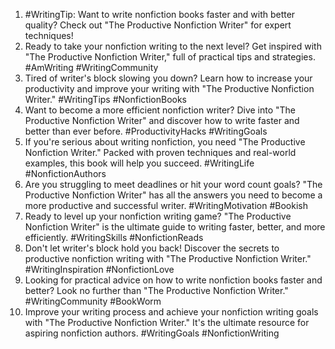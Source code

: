 1. #WritingTip: Want to write nonfiction books faster and with better quality? Check out "The Productive Nonfiction Writer" for expert techniques!
2. Ready to take your nonfiction writing to the next level? Get inspired with "The Productive Nonfiction Writer," full of practical tips and strategies. #AmWriting #WritingCommunity
3. Tired of writer's block slowing you down? Learn how to increase your productivity and improve your writing with "The Productive Nonfiction Writer." #WritingTips #NonfictionBooks
4. Want to become a more efficient nonfiction writer? Dive into "The Productive Nonfiction Writer" and discover how to write faster and better than ever before. #ProductivityHacks #WritingGoals
5. If you're serious about writing nonfiction, you need "The Productive Nonfiction Writer." Packed with proven techniques and real-world examples, this book will help you succeed. #WritingLife #NonfictionAuthors
6. Are you struggling to meet deadlines or hit your word count goals? "The Productive Nonfiction Writer" has all the answers you need to become a more productive and successful writer. #WritingMotivation #Bookish
7. Ready to level up your nonfiction writing game? "The Productive Nonfiction Writer" is the ultimate guide to writing faster, better, and more efficiently. #WritingSkills #NonfictionReads
8. Don't let writer's block hold you back! Discover the secrets to productive nonfiction writing with "The Productive Nonfiction Writer." #WritingInspiration #NonfictionLove
9. Looking for practical advice on how to write nonfiction books faster and better? Look no further than "The Productive Nonfiction Writer." #WritingCommunity #BookWorm
10. Improve your writing process and achieve your nonfiction writing goals with "The Productive Nonfiction Writer." It's the ultimate resource for aspiring nonfiction authors. #WritingGoals #NonfictionWriting

